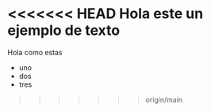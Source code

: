 <<<<<<< HEAD
Hola este un ejemplo de texto
=======
Hola como estas 
- uno
- dos
- tres
>>>>>>> origin/main
